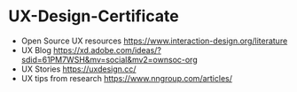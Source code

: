 # UX-Design-Certificate

- Open Source UX resources https://www.interaction-design.org/literature 
- UX Blog https://xd.adobe.com/ideas/?sdid=61PM7WSH&mv=social&mv2=ownsoc-org
- UX Stories https://uxdesign.cc/
- UX tips from research https://www.nngroup.com/articles/
